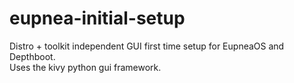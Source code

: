 # eupnea-initial-setup
Distro + toolkit independent GUI first time setup for EupneaOS and Depthboot.  
Uses the kivy python gui framework.
